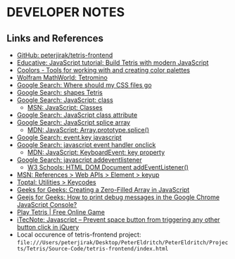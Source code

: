 # DEVELOPER NOTES

## Links and References
 * [GitHub: peterjirak/tetris-frontend](https://github.com/peterjirak/tetris-frontend)
 * [Educative: JavaScript tutorial: Build Tetris with modern JavaScript](https://www.educative.io/blog/javascript-tutorial-build-tetris)
 * [Coolors - Tools for working with and creating color palettes](https://coolors.co/)
 * [Wolfram MathWorld: Tetromino](https://mathworld.wolfram.com/Tetromino.html#:~:text=There%20are%20five%20free%20tetrominoes,Alexey%20Pajitnov%20in%20June%201985.)
 * [Google Search: Where should my CSS files go](https://www.google.com/search?q=Where+should+my+CSS+files+go&sxsrf=APwXEdfETdMoHzI3QqPgbGH631U4lw-vUw%3A1683914166744&source=hp&ei=tn1eZJrnKt-D0PEPrqSXuAI&iflsig=AOEireoAAAAAZF6LxjWUZJvJG4qxaGUfKvzm__uyNuoP&ved=0ahUKEwiamvSNrfD-AhXfATQIHS7SBScQ4dUDCAs&uact=5&oq=Where+should+my+CSS+files+go&gs_lcp=Cgdnd3Mtd2l6EAMyBQghEKABMgUIIRCrAjoECCMQJzoHCCMQigUQJzoICAAQigUQkQI6CwgAEIAEELEDEIMBOgsILhCABBCxAxCDAToRCC4QgAQQsQMQgwEQxwEQ0QM6CggAEIoFELEDEEM6BwgAEIoFEEM6BQgAEIAEOgsIABCKBRCxAxCDAToICC4QgAQQ1AI6CAgAEIAEELEDOgcIABCABBAKOggILhCABBCxAzoFCC4QgAQ6CwguEIAEELEDENQCOgYIABAWEB46CAgAEIoFEIYDOggIIRAWEB4QHToHCCEQoAEQClAAWJ40YP43aAFwAHgCgAGeA4gBxhWSAQoyNC4yLjIuMC4xmAEAoAEB&sclient=gws-wiz)
 * [Google Search: shapes Tetris](https://www.google.com/search?q=shapes+Tetris&sxsrf=APwXEdfJFZjy-8yaD1UQK2k0uJlv-hFONg%3A1683868008388&source=hp&ei=aMldZLfwE9HB0PEP1tSjiAc&iflsig=AOEireoAAAAAZF3XeM9YP_SP8vVUS1dmhIYZojmaSKQn&ved=0ahUKEwi3xPCTge_-AhXRIDQIHVbqCHEQ4dUDCAs&uact=5&oq=shapes+Tetris&gs_lcp=Cgdnd3Mtd2l6EAMyBggAEBYQHjIGCAAQFhAeMgYIABAWEB4yBggAEBYQHjIGCAAQFhAeMgYIABAWEB4yBggAEBYQHjIICAAQFhAeEA8yCAgAEBYQHhAPMggIABCKBRCGAzoHCCMQigUQJzoICAAQigUQkQI6CwgAEIAEELEDEIMBOgsILhCKBRCxAxCDAToLCC4QgAQQxwEQ0QM6DgguEIAEELEDEMcBENEDOgQIIxAnOgcIABCKBRBDOhEILhCABBCxAxCDARDHARDRAzoICC4QgAQQsQM6CggAEIoFELEDEEM6DQguEIoFELEDEIMBEEM6CAgAEIAEELEDOgoILhCKBRDUAhBDOgUIABCABDoLCC4QgAQQsQMQgwE6CAgAEBYQHhAKUABYtCBglSVoAHAAeACAAasBiAGaCJIBBDExLjKYAQCgAQE&sclient=gws-wiz#imgrc=e8wR_0ODzvDmQM)
 * [Google Search: JavaScript: class](https://www.google.com/search?q=JavaScript+class&sxsrf=APwXEdcgBkZdVkV_umFAtrI0iSntegM5Zw%3A1683868048938&source=hp&ei=kMldZKe6Npfh0PEPxISF-A0&iflsig=AOEireoAAAAAZF3XoIxT9N-3bgOBGanq8OGo_7tx6sfs&ved=0ahUKEwinwpynge_-AhWXMDQIHURCAd8Q4dUDCAs&uact=5&oq=JavaScript+class&gs_lcp=Cgdnd3Mtd2l6EAMyCAgAEIAEELEDMgUIABCABDIFCAAQgAQyBQgAEIAEMgUIABCABDIFCAAQgAQyBQgAEIAEMgUIABCABDIFCAAQgAQyBQgAEIAEOgcIIxCKBRAnOgQIIxAnOggIABCKBRCRAjoLCC4QgAQQsQMQgwE6CwguEIMBELEDEIoFOggILhCABBCxAzoOCC4QgAQQsQMQgwEQ1AI6CwgAEIoFELEDEIMBOgcIABCKBRBDOg4ILhCABBCxAxDHARDRAzoKCAAQigUQsQMQQzoLCAAQgAQQsQMQgwE6DQgAEIoFELEDEIMBEEM6DggAEIoFELEDEIMBEJECUABY6E9g2FVoBHAAeACAAWaIAZcJkgEEMTguMpgBAKABAQ&sclient=gws-wiz)
    * [MSN: JavaScript: Classes](https://developer.mozilla.org/en-US/docs/Web/JavaScript/Reference/Classes)
 * [Google Search: JavaScript class attribute](https://www.google.com/search?q=JavaScript+class+attribute&sxsrf=APwXEdeg-90BUsMUTRtV9g2K1J8MTwnEKA%3A1683868249549&source=hp&ei=WcpdZMnvHMe90PEPgKyPmA8&iflsig=AOEireoAAAAAZF3YaTDO6SrsHAd33HhAwry8uxv0zZbg&ved=0ahUKEwiJgO-Ggu_-AhXHHjQIHQDWA_MQ4dUDCAs&uact=5&oq=JavaScript+class+attribute&gs_lcp=Cgdnd3Mtd2l6EAMyBQgAEIAEMgUIABCABDIGCAAQFhAeMgYIABAWEB4yCAgAEBYQHhAPMgYIABAWEB4yBggAEBYQHjIGCAAQFhAeMgYIABAWEB4yBggAEBYQHjoHCCMQigUQJzoECCMQJzoHCAAQigUQQzoKCAAQigUQsQMQQzoNCAAQigUQsQMQgwEQQzoLCAAQgAQQsQMQgwE6CAgAEIAEELEDOgoIABCABBAUEIcCUABYoUxgxlRoAHAAeACAAUqIAcwKkgECMjaYAQCgAQE&sclient=gws-wiz)
 * [Google Search: JavaScript splice array](https://www.google.com/search?q=JavaScript+splice+array&sxsrf=APwXEdfMFmSgYsilOWm9N3qzzWDpVKBOlQ%3A1684184489120&source=hp&ei=qZ1iZNP9BKHB7gKYmrygAw&iflsig=AOEireoAAAAAZGKruUcrpwbE6mg9Czik3GVdwUNkUvnr&ved=0ahUKEwiT9tSRnPj-AhWhoFsKHRgNDzQQ4dUDCAs&uact=5&oq=JavaScript+splice+array&gs_lcp=Cgdnd3Mtd2l6EAMyBQgAEIAEMgUIABCABDIFCAAQgAQyBQgAEIAEMgUIABCABDIFCAAQgAQyBggAEBYQHjIGCAAQFhAeMgYIABAWEB4yBggAEBYQHjoHCCMQigUQJzoLCC4QgAQQsQMQgwE6CwguEIoFELEDEIMBOggILhCABBCxAzoLCAAQigUQsQMQgwE6DgguEIAEELEDEMcBENEDOggIABCABBCxAzoLCC4QgAQQsQMQ1AI6BAgjECc6CggAEIAEELEDEAo6BwgAEIAEEApQAFjNQ2CcSGgAcAB4AIABjwGIAfUJkgEEMjIuMZgBAKABAQ&sclient=gws-wiz)
    * [MDN: JavaScript: Array.prototype.splice()](https://developer.mozilla.org/en-US/docs/Web/JavaScript/Reference/Global_Objects/Array/splice)
 * [Google Search: event.key javascript](https://www.google.com/search?q=event.key+javascript&sxsrf=APwXEdfDangl2EQsTmYPShUgjRz7coWz9g%3A1684131377839&source=hp&ei=Mc5hZOu2ML-C0PEP4rmj4AU&iflsig=AOEireoAAAAAZGHcQVoUD00jL6Am3m3VtOqpG_tHJ_9a&oq=event.key+&gs_lcp=Cgdnd3Mtd2l6EAMYADIKCAAQgAQQFBCHAjIICAAQigUQkQIyCggAEIAEEBQQhwIyCAgAEIoFEJECMgUIABCABDIFCAAQgAQyBQgAEIAEMgUIABCABDIFCAAQgAQyBQgAEIAEOgcIIxCKBRAnOhEILhCABBCxAxCDARDHARDRAzoLCC4QgAQQsQMQgwE6CwgAEIAEELEDEIMBOgcILhCKBRAnOgQIIxAnOg0ILhCABBAUEIcCELEDOgsILhCABBDHARDRAzoFCC4QgAQ6DggAEIAEELEDEIMBEMkDOggIABCKBRCSAzoRCC4QgAQQsQMQxwEQ0QMQ1AI6DQgAEIAEEBQQhwIQsQM6CAgAEIAEELEDOgcIABCABBAKUABYuSFg0SxoAHAAeACAAYIBiAHYBZIBAzkuMZgBAKABAQ&sclient=gws-wiz)
 * [Google Search: javascript event handler onclick](https://www.google.com/search?q=javascript+event+handler+onclick&sxsrf=APwXEdckQHy_aOyGTHw7IVD6VwR6wu4lUg%3A1684129822683&source=hp&ei=HshhZM7OJcHh0PEP-LSJuA0&iflsig=AOEireoAAAAAZGHWLre4is6BohxBM-cdYvvfyEsPa2cn&oq=JavaScript+event+handler&gs_lcp=Cgdnd3Mtd2l6EAMYATIFCAAQgAQyBQgAEIAEMgUIABCABDIFCAAQgAQyBQgAEIAEMgUIABCABDIFCAAQgAQyBQgAEIAEMgUIABCABDIFCAAQgAQ6BwgjEIoFECc6BAgjECc6CwguEIAEELEDEIMBOgsILhCKBRCxAxCDAToLCAAQigUQsQMQgwE6CAguEIAEELEDOhEILhCABBCxAxCDARDHARDRAzoICAAQgAQQsQM6CwguEIAEELEDENQCUABY9ixgn05oAHAAeACAAY8BiAH0CpIBBDIyLjKYAQCgAQE&sclient=gws-wiz)
    * [MDN: JavaScript: KeyboardEvent: key property](https://developer.mozilla.org/en-US/docs/Web/API/KeyboardEvent/key)
 * [Google Search: javascript addeventlistener](https://www.google.com/search?q=javascript+addeventlistener&sxsrf=APwXEdebKTD8KXHgj-tb1rdEulv9zJaqlw%3A1684129871774&source=hp&ei=T8hhZM7HLMTC9APdhKm4Aw&iflsig=AOEireoAAAAAZGHWX3iQl4dfPGAaE7y3IZ-6RYV9OQEQ&oq=JavaScript+register+event&gs_lcp=Cgdnd3Mtd2l6EAMYAzIFCAAQgAQyBQgAEIAEMgUIABCABDIICAAQFhAeEAoyBggAEBYQHjIGCAAQFhAeMgYIABAWEB4yBggAEBYQHjIGCAAQFhAeMgYIABAWEB46BwgjEIoFECc6BAgjECc6BwgAEIoFEEM6CggAEIoFELEDEEM6CAgAEIAEELEDOggIABCKBRCRAjoKCAAQgAQQFBCHAlAAWIFLYKqpAmgAcAB4AIABjQGIAYUMkgEEMjMuMpgBAKABAQ&sclient=gws-wiz)
    * [W3 Schools: HTML DOM Document addEventListener()](https://www.w3schools.com/jsref/met_document_addeventlistener.asp)
 * [MSN: References > Web APIs > Element > keyup](https://developer.mozilla.org/en-US/docs/Web/API/Element/keyup_event)
 * [Toptal: Utilities > Keycodes](https://www.toptal.com/developers/keycode)
 * [Geeks for Geeks: Creating a Zero-Filled Array in JavaScript](https://www.geeksforgeeks.org/creating-a-zero-filled-array-in-javascript/)
 * [Geejs for Geeks: How to print debug messages in the Google Chrome JavaScript Console?](https://www.geeksforgeeks.org/how-to-print-debug-messages-in-the-google-chrome-javascript-console/)
 * [Play Tetris | Free Online Game](https://tetris.com/play-tetris)
 * [iTecNote: Javascript – Prevent space button from triggering any other button click in jQuery](https://itecnote.com/tecnote/javascript-prevent-space-button-from-triggering-any-other-button-click-in-jquery/)
 * Local occurence of tetris-frontend project: `file:///Users/peterjirak/Desktop/PeterEldritch/PeterEldritch/Projects/Tetris/Source-Code/tetris-frontend/index.html`
